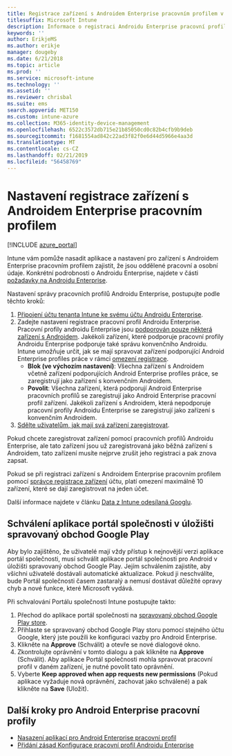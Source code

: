 ```yaml
---
title: Registrace zařízení s Androidem Enterprise pracovním profilem v Intune
titlesuffix: Microsoft Intune
description: Informace o registraci Androidu Enterprise pracovní profil zařízení v Intune.
keywords: ''
author: ErikjeMS
ms.author: erikje
manager: dougeby
ms.date: 6/21/2018
ms.topic: article
ms.prod: ''
ms.service: microsoft-intune
ms.technology: ''
ms.assetid: ''
ms.reviewer: chrisbal
ms.suite: ems
search.appverid: MET150
ms.custom: intune-azure
ms.collection: M365-identity-device-management
ms.openlocfilehash: 6522c3572db715e21b85050cd0c82b4cfb9b9deb
ms.sourcegitcommit: f1681554ad842c22ad3f82f0e6d44d5966e4aa3d
ms.translationtype: MT
ms.contentlocale: cs-CZ
ms.lasthandoff: 02/21/2019
ms.locfileid: "56458769"
---
```

# <a name="set-up-enrollment-of-android-enterprise-work-profile-devices"></a>Nastavení registrace zařízení s Androidem Enterprise pracovním profilem

[!INCLUDE [azure_portal](./includes/azure_portal.md)]

Intune vám pomůže nasadit aplikace a nastavení pro zařízení s Androidem Enterprise pracovním profilem zajistit, že jsou oddělené pracovní a osobní údaje. Konkrétní podrobnosti o Androidu Enterprise, najdete v části [požadavky na Androidu Enterprise](https://support.google.com/work/android/answer/6174145?hl=en&ref_topic=6151012).

Nastavení správy pracovních profilů Androidu Enterprise, postupujte podle těchto kroků:

1. [Připojení účtu tenanta Intune ke svému účtu Androidu Enterprise](connect-intune-android-enterprise.md).
2. Zadejte nastavení registrace pracovní profil Androidu Enterprise. Pracovní profily androidu Enterprise jsou [podporován pouze některá zařízení s Androidem](https://support.google.com/work/android/answer/6174145?hl=en&ref_topic=6151012%20style=%22target=new_window%22). Jakékoli zařízení, které podporuje pracovní profily Androidu Enterprise podporuje také správu konvenčního Androidu. Intune umožňuje určit, jak se mají spravovat zařízení podporující Android Enterprise profiles práce v rámci [omezení registrace](enrollment-restrictions-set.md).
    - **Blok (ve výchozím nastavení)**:  Všechna zařízení s Androidem včetně zařízení podporujících Android Enterprise profiles práce, se zaregistrují jako zařízení s konvenčním Androidem.
    - **Povolit**: Všechna zařízení, která podporují Android Enterprise pracovních profilů se zaregistrují jako Android Enterprise pracovní profil zařízení. Jakékoli zařízení s Androidem, která nepodporuje pracovní profily Androidu Enterprise se zaregistrují jako zařízení s konvenčním Androidem.
3. [Sdělte uživatelům, jak mají svá zařízení zaregistrovat](/intune-user-help/enroll-your-device-in-intune-android).


Pokud chcete zaregistrovat zařízení pomocí pracovních profilů Androidu Enterprise, ale tato zařízení jsou už zaregistrovaná jako běžná zařízení s Androidem, tato zařízení musíte nejprve zrušit jeho registraci a pak znova zapsat.

Pokud se při registraci zařízení s Androidem Enterprise pracovním profilem pomocí [správce registrace zařízení](device-enrollment-manager-enroll.md) účtu, platí omezení maximálně 10 zařízení, které se dají zaregistrovat na jeden účet.

Další informace najdete v článku [Data z Intune odesílaná Googlu](data-intune-sends-to-google.md).

## <a name="approve-the-company-portal-app-in-the-managed-google-play-store"></a>Schválení aplikace portál společnosti v úložišti spravovaný obchod Google Play

Aby bylo zajištěno, že uživatelé mají vždy přístup k nejnovější verzi aplikace portál společnosti, musí schválit aplikace portál společnosti pro Android v úložišti spravovaný obchod Google Play. Jejím schválením zajistíte, aby všichni uživatelé dostávali automatické aktualizace. Pokud ji neschválíte, bude Portál společnosti časem zastaralý a nemusí dostávat důležité opravy chyb a nové funkce, které Microsoft vydává.

Při schvalování Portálu společnosti Intune postupujte takto:

1.  Přechod do aplikace portál společnosti na [spravovaný obchod Google Play store](https://play.google.com/work/apps/details?id=com.microsoft.windowsintune.companyportal).
2.  Přihlaste se spravovaný obchod Google Play storu pomocí stejného účtu Google, který jste použili ke konfiguraci vazby pro Android Enterprise.
3.  Klikněte na **Approve** (Schválit) a otevře se nové dialogové okno.
4.  Zkontrolujte oprávnění v tomto dialogu a pak klikněte na **Approve** (Schválit). Aby aplikace Portál společnosti mohla spravovat pracovní profil v daném zařízení, je nutné povolit tato oprávnění.
5.  Vyberte **Keep approved when app requests new permissions** (Pokud aplikace vyžaduje nová oprávnění, zachovat jako schválené) a pak klikněte na **Save** (Uložit).

## <a name="next-steps-for-android-enterprise-work-profiles"></a>Další kroky pro Android Enterprise pracovní profily
- [Nasazení aplikací pro Android Enterprise pracovní profil](apps-add-android-for-work.md)
- [Přidání zásad Konfigurace pracovní profil Androidu Enterprise](device-profiles.md)
